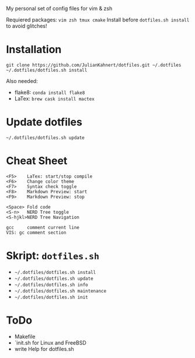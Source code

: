 My personal set of config files for vim & zsh

Requiered packages: `vim zsh tmux cmake`
Install before `dotfiles.sh install` to avoid glitches!

# Installation
```
git clone https://github.com/JulianKahnert/dotfiles.git ~/.dotfiles
~/.dotfiles/dotfiles.sh install
```
Also needed:
* flake8: `conda install flake8`
* LaTex: `brew cask install mactex`

# Update dotfiles
```
~/.dotfiles/dotfiles.sh update
```

# Cheat Sheet
```
<F5>    LaTex: start/stop compile
<F6>    Change color theme
<F7>    Syntax check toggle 
<F8>    Markdown Preview: start
<F9>    Markdown Preview: stop

<Space> Fold code
<S-n>   NERD Tree toggle
<S-hjkl>NERD Tree Navigation

gcc     comment current line
VIS: gc comment section
```

# Skript: `dotfiles.sh`
* `~/.dotfiles/dotfiles.sh install`
* `~/.dotfiles/dotfiles.sh update`
* `~/.dotfiles/dotfiles.sh info`
* `~/.dotfiles/dotfiles.sh maintenance`
* `~/.dotfiles/dotfiles.sh init`

# ToDo

* Makefile
* `init.sh for Linux and FreeBSD
* write Help for dotfiles.sh
